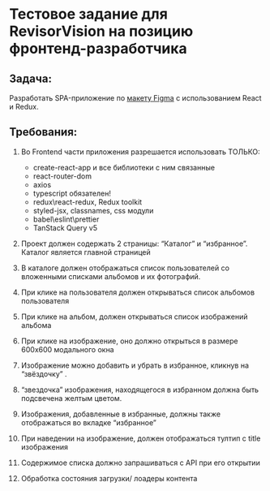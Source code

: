 # Тестовое задание для RevisorVision на позицию фронтенд-разработчика
## Задача:        
Разработать SPA-приложение по [макету Figma](https://www.figma.com/file/mt25HNbqwyDQxJtoSTZ0i2/%D0%94%D0%B8%D0%B7%D0%B0%D0%B9%D0%BD_%D1%82%D0%B5%D1%81%D1%82%D0%BE%D0%B2%D0%BE%D0%B3%D0%BE_%D0%BF%D1%80%D0%B8%D0%BB%D0%BE%D0%B6%D0%B5%D0%BD%D0%B8%D1%8F?type=design&node-id=0%3A1&mode=design&t=igTKSYWNy9w9jwCg-1) с использованием React и Redux.          

## Требования:

 1. Во Frontend части приложения разрешается использовать ТОЛЬКО:          
     
    * create-react-app и все библиотеки с ним связанные
    * react-router-dom
    * axios 
    * typescript обязателен!
    * redux\react-redux, Redux toolkit
    * styled-jsx, classnames, css модули
    * babel\eslint\prettier
    * TanStack Query v5
         
3. Проект должен содержать 2 страницы: “Каталог” и “избранное”. Каталог является главной страницей
4. В каталоге должен отображаться список пользователей со вложенными списками альбомов и их фотографий.
5. При клике на пользователя должен открываться список альбомов пользователя
6. При клике на альбом, должен открываться список изображений альбома
7. При клике на изображение, оно должно открыться в размере 600x600 модального окна
8. Изображение можно добавить и убрать в избранное, кликнув на “звёздочку” . 
9. “звездочка” изображения, находящегося в избранном должна быть подсвечена желтым цветом. 
10. Изображения, добавленные в избранные, должны также отображаться во вкладке “избранное” 
11. При наведении на изображение, должен отображаться тултип с title изображения
12. Содержимое списка должно запрашиваться с API при его открытии
13. Обработка состояния загрузки/ лоадеры контента
